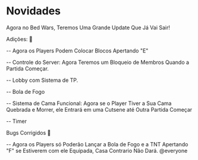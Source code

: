 # Novidades

 Agora no Bed Wars, Teremos Uma Grande Update Que Já Vai Sair! 

 Adições: :dart: 

-- Agora os Players Podem Colocar Blocos Apertando "E"

-- Controle do Server: Agora Teremos um Bloqueio de Membros Quando a Partida Começar.

-- Lobby com Sistema de TP.

-- Bola de Fogo

-- Sistema de Cama Funcional: Agora se o Player Tiver a Sua Cama Quebrada e Morrer, ele Entrará em uma Cutsene até Outra Partida Começar

-- Timer

Bugs Corrigidos :space_invader:

-- Agora os Players só Poderão Lançar a Bola de Fogo e a TNT Apertando "F" se Estiverem com ele Equipada, Casa Contrario Não Dará. @everyone
